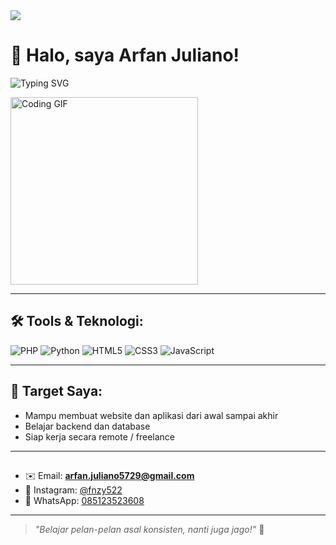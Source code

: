 <img src="https://capsule-render.vercel.app/api?type=waving&color=0:00c9ff,100:92fe9d&height=200&section=header&text=Hi,+I’m+Arfan+Juliano!&fontSize=40&fontAlign=center&fontColor=ffffff" />

# 👋 Halo, saya Arfan Juliano!

![Typing SVG](https://readme-typing-svg.demolab.com?font=Fira+Code&pause=1000&color=00F7FF&center=true&vCenter=true&width=500&lines=Halo,+nama+gua+Arfan+Juliano.;....................gua+Lagi+belajar+PHP,+Python,+HTML,+CSS,+JavaScript.;Selamat+datang+di+profil+GitHub+saya!)

<img src="https://media.giphy.com/media/ZVik7pBtu9dNS/giphy.gif" width="300" alt="Coding GIF" />

---

## 🛠️ Tools & Teknologi:

![PHP](https://img.shields.io/badge/PHP-777BB4?style=flat&logo=php&logoColor=white)
![Python](https://img.shields.io/badge/Python-3776AB?style=flat&logo=python&logoColor=white)
![HTML5](https://img.shields.io/badge/HTML5-E34F26?style=flat&logo=html5&logoColor=white)
![CSS3](https://img.shields.io/badge/CSS3-1572B6?style=flat&logo=css3&logoColor=white)
![JavaScript](https://img.shields.io/badge/JavaScript-F7DF1E?style=flat&logo=javascript&logoColor=black)

---

## 🎯 Target Saya:
- Mampu membuat website dan aplikasi dari awal sampai akhir
- Belajar backend dan database
- Siap kerja secara remote / freelance

---

## 
- ✉️ Email: **arfan.juliano5729@gmail.com**
- 📸 Instagram: [@fnzy522](https://instagram.com/fnzy522)
- 📱 WhatsApp: [085123523608](https://wa.me/6285123523608)

---


> *"Belajar pelan-pelan asal konsisten, nanti juga jago!"* 💪
